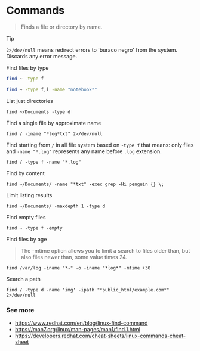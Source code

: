 # Commands
> Finds a file or directory by name.

> [!TIP]
> `2>/dev/null` means redirect errors to 'buraco negro' from the system. Discards any error message.


Find files by type
```zsh
find ~ -type f
```

```zsh
find ~ -type f,l -name "notebook*"
```

List just directories
```
find ~/Documents -type d
```

Find a single file by approximate name
```
find / -iname "*log*txt" 2>/dev/null
```

Find starting from `/` in all file system based on `-type f` that means: only files and `-name "*.log"` represents any name before `.log` extension.
```
find / -type f -name "*.log"
```

Find by content
```
find ~/Documents/ -name "*txt" -exec grep -Hi penguin {} \;
```

Limit listing results
```
find ~/Documents/ -maxdepth 1 -type d
```

Find empty files
```
find ~ -type f -empty
```

Find files by age
> The -mtime option allows you to limit a search to files older than, but also files newer than, some value times 24.
```
find /var/log -iname "*~" -o -iname "*log*" -mtime +30
```

Search a path
```
find / -type d -name 'img' -ipath "*public_html/example.com*" 2>/dev/null
```

### See more
- https://www.redhat.com/en/blog/linux-find-command
- https://man7.org/linux/man-pages/man1/find.1.html
- https://developers.redhat.com/cheat-sheets/linux-commands-cheat-sheet


